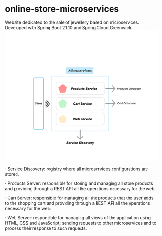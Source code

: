 # online-store-microservices
Website dedicated to the sale of jewellery based on microservices. Developed with Spring Boot 2.1.10 and Spring Cloud Greenwich.
![Architecture](https://github.com/BlancaAsensio/online-store-microservices/blob/master/arquitectura.jpg)

· Service Discovery: registry where all microservices configurations are stored.

· Products Server: responsible for storing and managing all store products and providing through a REST API all the operations necessary for the web.

· Cart Server: responsible for managing all the products that the user adds to the shopping cart and providing through a REST API all the operations necessary for the web.

· Web Server: responsible for managing all views of the application using HTML, CSS and JavaScript; sending requests to other microservices and to process their response to such requests.

